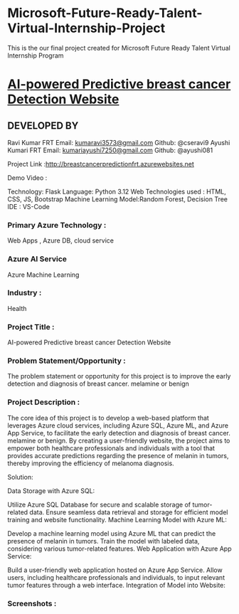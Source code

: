 # Microsoft-Future-Ready-Talent-Virtual-Internship-Project

This is the our final project created for Microsoft Future Ready Talent Virtual Internship Program

# [AI-powered Predictive breast cancer Detection Website](http://breastcancerpredictionfrt.azurewebsites.net)

## DEVELOPED BY
Ravi Kumar FRT Email: kumaravi3573@gmail.com Github: @cseravi9
Ayushi Kumari FRT Email: kumariayushi7250@gmail.com Github: @ayushi081

Project Link :http://breastcancerpredictionfrt.azurewebsites.net

Demo Video :

Technology: Flask
Language: Python 3.12
Web Technologies used : HTML, CSS, JS, Bootstrap
Machine Learning Model:Random Forest, Decision Tree
IDE : VS-Code

### Primary Azure Technology :
Web Apps , Azure DB, cloud service

### Azure AI Service
Azure Machine Learning

### Industry :
Health

### Project Title :
AI-powered Predictive breast cancer Detection Website

### Problem Statement/Opportunity :
The problem statement or opportunity for this project is to improve the early detection and diagnosis of breast cancer.  melamine or benign

### Project Description :
 The core idea of this project is to develop a web-based platform that leverages Azure cloud services, including Azure SQL, Azure ML, and Azure App Service, to facilitate the early detection and  diagnosis of breast cancer.  melamine or benign. By creating a user-friendly website, the project aims to empower both healthcare professionals and individuals with a tool that provides accurate predictions regarding the presence of melanin in tumors, thereby improving the efficiency of melanoma diagnosis.

Solution:

Data Storage with Azure SQL:

Utilize Azure SQL Database for secure and scalable storage of tumor-related data.
Ensure seamless data retrieval and storage for efficient model training and website functionality.
Machine Learning Model with Azure ML:

Develop a machine learning model using Azure ML that can predict the presence of melanin in tumors.
Train the model with labeled data, considering various tumor-related features.
Web Application with Azure App Service:

Build a user-friendly web application hosted on Azure App Service.
Allow users, including healthcare professionals and individuals, to input relevant tumor features through a web interface.
Integration of Model into Website:


### Screenshots :






